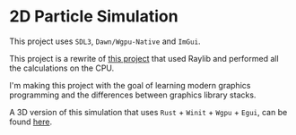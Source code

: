# 2D Particle Simulation
This project uses `SDL3`, `Dawn/Wgpu-Native` and `ImGui`.

This project is a rewrite of [this project](https://github.com/lucascompython/particles) that used Raylib and performed all the calculations on the CPU.

I'm making this project with the goal of learning modern graphics programming and the differences between graphics library stacks.

A 3D version of this simulation that uses `Rust` + `Winit` + `Wgpu` + `Egui`, can be found [here](https://github.com/lucascompython/particle-simulation-3d).

